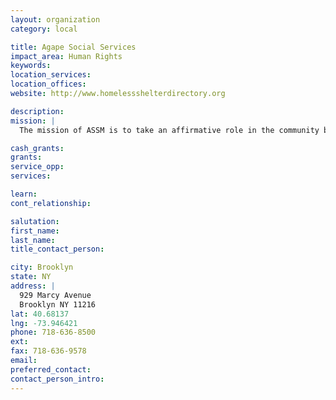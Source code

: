 ```yaml
---
layout: organization
category: local

title: Agape Social Services
impact_area: Human Rights
keywords: 
location_services: 
location_offices: 
website: http://www.homelessshelterdirectory.org

description: 
mission: |
  The mission of ASSM is to take an affirmative role in the community by providing services such as our temporary emergency food program, clothing, counseling, women’s residence and referral service.  With the growing social needs in our community our services have expanded to assist in aiding our fellow church assemblies and the Bedford Stuyvesant residents.

cash_grants: 
grants: 
service_opp: 
services: 

learn: 
cont_relationship: 

salutation: 
first_name: 
last_name: 
title_contact_person: 

city: Brooklyn
state: NY
address: |
  929 Marcy Avenue  
  Brooklyn NY 11216
lat: 40.68137
lng: -73.946421
phone: 718-636-8500
ext: 
fax: 718-636-9578
email: 
preferred_contact: 
contact_person_intro: 
---
```

